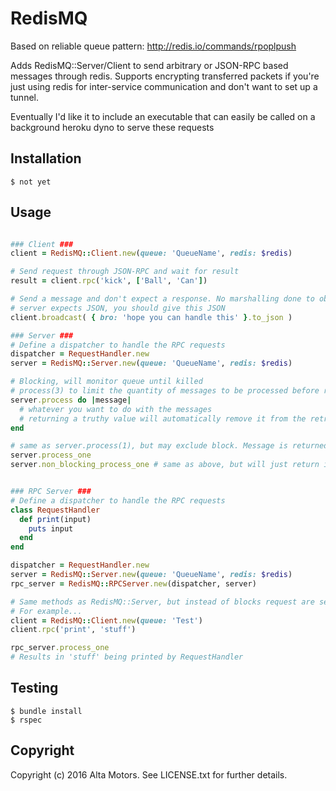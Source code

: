 RedisMQ
=============
Based on reliable queue pattern: http://redis.io/commands/rpoplpush

Adds RedisMQ::Server/Client to send arbitrary or JSON-RPC based messages through redis. Supports encrypting transferred packets if you're just using redis for inter-service communication and don't want to set up a tunnel.

Eventually I'd like it to include an executable that can easily be called on a background heroku dyno to serve these requests


Installation
----------------
    $ not yet

Usage
----------------
```ruby

### Client ###
client = RedisMQ::Client.new(queue: 'QueueName', redis: $redis)

# Send request through JSON-RPC and wait for result
result = client.rpc('kick', ['Ball', 'Can'])

# Send a message and don't expect a response. No marshalling done to object, so if your
# server expects JSON, you should give this JSON
client.broadcast( { bro: 'hope you can handle this' }.to_json )

### Server ###
# Define a dispatcher to handle the RPC requests
dispatcher = RequestHandler.new
server = RedisMQ::Server.new(queue: 'QueueName', redis: $redis)

# Blocking, will monitor queue until killed
# process(3) to limit the quantity of messages to be processed before returning
server.process do |message|
  # whatever you want to do with the messages
  # returning a truthy value will automatically remove it from the retry-queue
end

# same as server.process(1), but may exclude block. Message is returned in that case
server.process_one
server.non_blocking_process_one # same as above, but will just return if queue is empty


### RPC Server ###
# Define a dispatcher to handle the RPC requests
class RequestHandler
  def print(input)
    puts input
  end
end

dispatcher = RequestHandler.new
server = RedisMQ::Server.new(queue: 'QueueName', redis: $redis)
rpc_server = RedisMQ::RPCServer.new(dispatcher, server)

# Same methods as RedisMQ::Server, but instead of blocks request are sent to dispatcher
# For example...
client = RedisMQ::Client.new(queue: 'Test')
client.rpc('print', 'stuff')

rpc_server.process_one
# Results in 'stuff' being printed by RequestHandler

```

Testing
----------------
    $ bundle install
    $ rspec


Copyright
----------------

Copyright (c) 2016 Alta Motors. See LICENSE.txt for further details.
